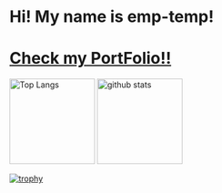 #  Hi! My name is emp-temp!
<h1><a href="https://emp-temp-github-io.vercel.app/">Check my PortFolio!!</a></h1>
<p align="left"> 
  <img alt="Top Langs" height="150px" src="https://github-readme-stats.vercel.app/api/top-langs/?username=emp-temp&layout=compact&show_icons=true&theme=onedark" />
  <img alt="github stats" height="150px" src="https://github-readme-stats.vercel.app/api?username=emp-temp&theme=onedark&show_icons=ture" />
</p>

[![trophy](https://github-profile-trophy.vercel.app/?username=emp-temp&theme=onedark&column=7
)](https://github.com/ryo-ma/github-profile-trophy)
